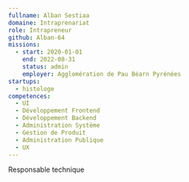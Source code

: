 ```yaml
---
fullname: Alban Sestiaa
domaine: Intraprenariat
role: Intrapreneur
github: Alban-64
missions:
  - start: 2020-01-01
    end: 2022-08-31
    status: admin
    employer: Agglomération de Pau Béarn Pyrénées
startups:
  - histologe
competences:
  - UI
  - Développement Frontend
  - Développement Backend
  - Administration Système
  - Gestion de Produit
  - Administration Publique
  - UX
---
```

Responsable technique
